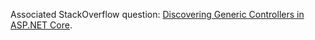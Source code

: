 Associated StackOverflow question: [Discovering Generic Controllers in ASP.NET Core][0].

[0]: http://stackoverflow.com/q/36680933/1108891
